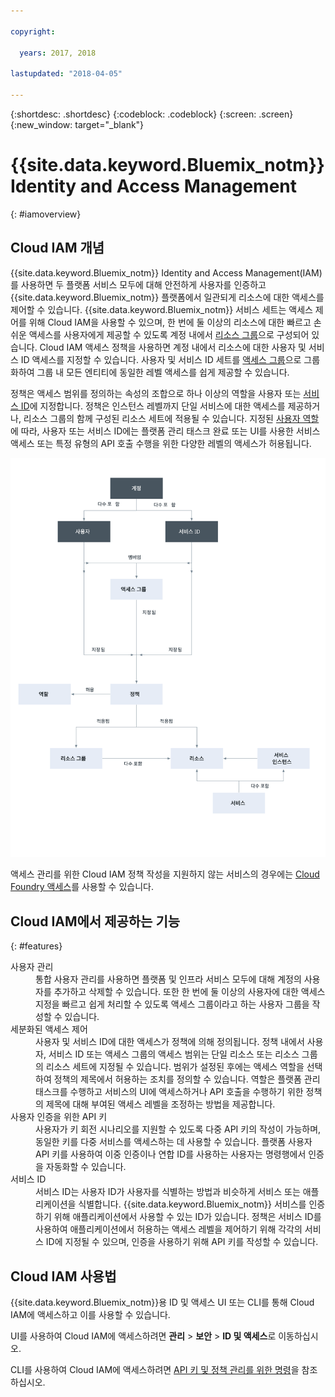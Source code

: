 ```yaml
---

copyright:

  years: 2017, 2018

lastupdated: "2018-04-05"

---
```


{:shortdesc: .shortdesc}
{:codeblock: .codeblock}
{:screen: .screen}
{:new_window: target="_blank"}

# {{site.data.keyword.Bluemix_notm}} Identity and Access Management
{: #iamoverview}

## Cloud IAM 개념

{{site.data.keyword.Bluemix_notm}} Identity and Access Management(IAM)를 사용하면 두 플랫폼 서비스 모두에 대해 안전하게 사용자를 인증하고 {{site.data.keyword.Bluemix_notm}} 플랫폼에서 일관되게 리소스에 대한 액세스를 제어할 수 있습니다. {{site.data.keyword.Bluemix_notm}} 서비스 세트는 액세스 제어를 위해 Cloud IAM을 사용할 수 있으며, 한 번에 둘 이상의 리소스에 대한 빠르고 손쉬운 액세스를 사용자에게 제공할 수 있도록 계정 내에서 [리소스 그룹](/docs/account/resourcegroups.html)으로 구성되어 있습니다. Cloud IAM 액세스 정책을 사용하면 계정 내에서 리소스에 대한 사용자 및 서비스 ID 액세스를 지정할 수 있습니다. 사용자 및 서비스 ID 세트를 [액세스 그룹](/docs/iam/groups.html)으로 그룹화하여 그룹 내 모든 엔티티에 동일한 레벨 액세스를 쉽게 제공할 수 있습니다.

정책은 액세스 범위를 정의하는 속성의 조합으로 하나 이상의 역할을 사용자 또는 [서비스 ID](/docs/iam/serviceid.html#serviceids)에 지정합니다. 정책은 인스턴스 레벨까지 단일 서비스에 대한 액세스를 제공하거나, 리소스 그룹의 함께 구성된 리소스 세트에 적용될 수 있습니다. 지정된 [사용자 역할](/docs/iam/users_roles.html#iamusermanrol)에 따라, 사용자 또는 서비스 ID에는 플랫폼 관리 태스크 완료 또는 UI를 사용한 서비스 액세스 또는 특정 유형의 API 호출 수행을 위한 다양한 레벨의 액세스가 허용됩니다.

![계정의 액세스 제어를 위한 IAM](images/iam-diagram.svg "IAM을 사용하여 계정에서 액세스를 관리하는 방법")

액세스 관리를 위한 Cloud IAM 정책 작성을 지원하지 않는 서비스의 경우에는 [Cloud Foundry 액세스](/docs/iam/cfaccess.html#cfaccess)를 사용할 수 있습니다.


## Cloud IAM에서 제공하는 기능
{: #features}

<dl>
<dt>사용자 관리</dt>
<dd>통합 사용자 관리를 사용하면 플랫폼 및 인프라 서비스 모두에 대해 계정의 사용자를 추가하고 삭제할 수 있습니다. 또한 한 번에 둘 이상의 사용자에 대한 액세스 지정을 빠르고 쉽게 처리할 수 있도록 액세스 그룹이라고 하는 사용자 그룹을 작성할 수 있습니다.</dd>
<dt>세분화된 액세스 제어</dt>
<dd>사용자 및 서비스 ID에 대한 액세스가 정책에 의해 정의됩니다. 정책 내에서 사용자, 서비스 ID 또는 액세스 그룹의 액세스 범위는 단일 리소스 또는 리소스 그룹의 리소스 세트에 지정될 수 있습니다. 범위가 설정된 후에는 액세스 역할을 선택하여 정책의 제목에서 허용하는 조치를 정의할 수 있습니다. 역할은 플랫폼 관리 태스크를 수행하고 서비스의 UI에 액세스하거나 API 호출을 수행하기 위한 정책의 제목에 대해 부여된 액세스 레벨을 조정하는 방법을 제공합니다.</dd>
<dt>사용자 인증을 위한 API 키</dt>
<dd>사용자가 키 회전 시나리오를 지원할 수 있도록 다중 API 키의 작성이 가능하며, 동일한 키를 다중 서비스를 액세스하는 데 사용할 수 있습니다. 플랫폼 사용자 API 키를 사용하여 이중 인증이나 연합 ID를 사용하는 사용자는 명령행에서 인증을 자동화할 수 있습니다.</dd>
<dt>서비스 ID</dt>
<dd>서비스 ID는 사용자 ID가 사용자를 식별하는 방법과 비슷하게 서비스 또는 애플리케이션을 식별합니다. {{site.data.keyword.Bluemix_notm}} 서비스를 인증하기 위해 애플리케이션에서 사용할 수 있는 ID가 있습니다. 정책은 서비스 ID를 사용하여 애플리케이션에서 허용하는 액세스 레벨을 제어하기 위해 각각의 서비스 ID에 지정될 수 있으며, 인증을 사용하기 위해 API 키를 작성할 수 있습니다.</dd>
</dl>


## Cloud IAM 사용법

{{site.data.keyword.Bluemix_notm}}용 ID 및 액세스 UI 또는 CLI를 통해 Cloud IAM에 액세스하고 이를 사용할 수 있습니다.

UI를 사용하여 Cloud IAM에 액세스하려면 **관리** &gt; **보안** &gt; **ID 및 액세스**로 이동하십시오.

CLI를 사용하여 Cloud IAM에 액세스하려면 [API 키 및 정책 관리를 위한 명령](/docs/cli/reference/bluemix_cli/bx_cli.html#bx_commands_iam)을 참조하십시오.
